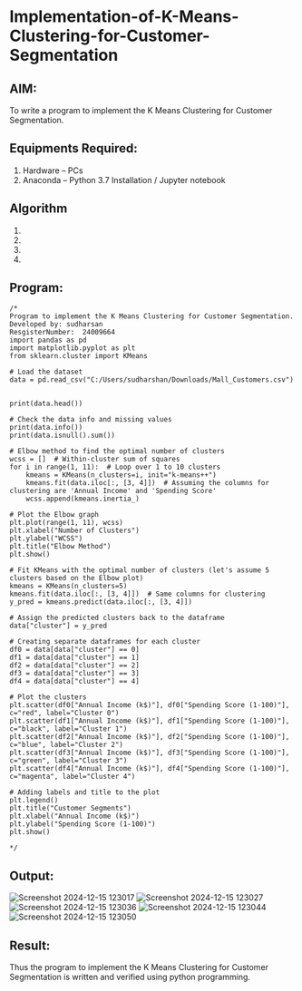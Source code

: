 # Implementation-of-K-Means-Clustering-for-Customer-Segmentation

## AIM:
To write a program to implement the K Means Clustering for Customer Segmentation.

## Equipments Required:
1. Hardware – PCs
2. Anaconda – Python 3.7 Installation / Jupyter notebook

## Algorithm
1. 
2. 
3. 
4. 

## Program:
```
/*
Program to implement the K Means Clustering for Customer Segmentation.
Developed by: sudharsan
ResgisterNumber:  24009664
import pandas as pd
import matplotlib.pyplot as plt
from sklearn.cluster import KMeans

# Load the dataset
data = pd.read_csv("C:/Users/sudharshan/Downloads/Mall_Customers.csv")


print(data.head())

# Check the data info and missing values
print(data.info())
print(data.isnull().sum())

# Elbow method to find the optimal number of clusters
wcss = []  # Within-cluster sum of squares
for i in range(1, 11):  # Loop over 1 to 10 clusters
    kmeans = KMeans(n_clusters=i, init="k-means++")
    kmeans.fit(data.iloc[:, [3, 4]])  # Assuming the columns for clustering are 'Annual Income' and 'Spending Score'
    wcss.append(kmeans.inertia_)

# Plot the Elbow graph
plt.plot(range(1, 11), wcss)
plt.xlabel("Number of Clusters")
plt.ylabel("WCSS")
plt.title("Elbow Method")
plt.show()

# Fit KMeans with the optimal number of clusters (let's assume 5 clusters based on the Elbow plot)
kmeans = KMeans(n_clusters=5)
kmeans.fit(data.iloc[:, [3, 4]])  # Same columns for clustering
y_pred = kmeans.predict(data.iloc[:, [3, 4]])

# Assign the predicted clusters back to the dataframe
data["cluster"] = y_pred

# Creating separate dataframes for each cluster
df0 = data[data["cluster"] == 0]
df1 = data[data["cluster"] == 1]
df2 = data[data["cluster"] == 2]
df3 = data[data["cluster"] == 3]
df4 = data[data["cluster"] == 4]

# Plot the clusters
plt.scatter(df0["Annual Income (k$)"], df0["Spending Score (1-100)"], c="red", label="Cluster 0")
plt.scatter(df1["Annual Income (k$)"], df1["Spending Score (1-100)"], c="black", label="Cluster 1")
plt.scatter(df2["Annual Income (k$)"], df2["Spending Score (1-100)"], c="blue", label="Cluster 2")
plt.scatter(df3["Annual Income (k$)"], df3["Spending Score (1-100)"], c="green", label="Cluster 3")
plt.scatter(df4["Annual Income (k$)"], df4["Spending Score (1-100)"], c="magenta", label="Cluster 4")

# Adding labels and title to the plot
plt.legend()
plt.title("Customer Segments")
plt.xlabel("Annual Income (k$)")
plt.ylabel("Spending Score (1-100)")
plt.show()

*/
```
## Output:
![Screenshot 2024-12-15 123017](https://github.com/user-attachments/assets/3e6a8498-84da-4fde-9292-001f5cc71792)
![Screenshot 2024-12-15 123027](https://github.com/user-attachments/assets/529d57c8-cdaf-43a9-80d5-535ee332405b)
![Screenshot 2024-12-15 123036](https://github.com/user-attachments/assets/f78832a0-0778-4efe-be1f-9bb60326138b)
![Screenshot 2024-12-15 123044](https://github.com/user-attachments/assets/9e6e7739-e02d-4508-b974-a9aa4e1e22f2)
![Screenshot 2024-12-15 123050](https://github.com/user-attachments/assets/43c99062-54bd-44bf-8ce8-362af6af029b)




## Result:
Thus the program to implement the K Means Clustering for Customer Segmentation is written and verified using python programming.
